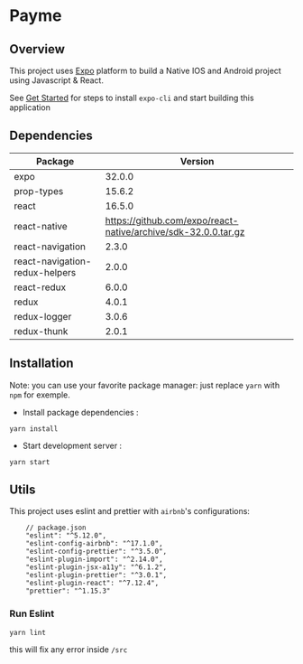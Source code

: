 # Payme

## Overview

This project uses [Expo](https://github.com/expo/expo) platform to build a Native IOS and Android project using Javascript & React.

See [Get Started](https://expo.io/learn) for steps to install `expo-cli` and start building this application

## Dependencies

| Package | Version |
|---|---|
| expo | 32.0.0 |
| prop-types | 15.6.2 |
| react  | 16.5.0  |
| react-native  |  https://github.com/expo/react-native/archive/sdk-32.0.0.tar.gz |
| react-navigation | 2.3.0 |
| react-navigation-redux-helpers | 2.0.0 |
| react-redux | 6.0.0 |
| redux | 4.0.1 |
| redux-logger | 3.0.6 |
| redux-thunk | 2.0.1 |

## Installation

Note: you can use your favorite package manager: just replace `yarn` with `npm` for exemple.

- Install package dependencies :
```
yarn install
```

- Start development server :
```
yarn start
```

## Utils

This project uses eslint and prettier with `airbnb`'s configurations:
```
    // package.json
    "eslint": "^5.12.0",
    "eslint-config-airbnb": "^17.1.0",
    "eslint-config-prettier": "^3.5.0",
    "eslint-plugin-import": "^2.14.0",
    "eslint-plugin-jsx-a11y": "^6.1.2",
    "eslint-plugin-prettier": "^3.0.1",
    "eslint-plugin-react": "^7.12.4",
    "prettier": "^1.15.3"
```

### Run Eslint
```
yarn lint
```
this will fix any error inside `/src`
